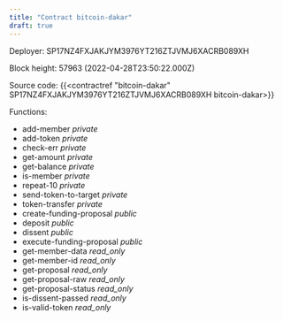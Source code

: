 ```yaml
---
title: "Contract bitcoin-dakar"
draft: true
---
```

Deployer: SP17NZ4FXJAKJYM3976YT216ZTJVMJ6XACRB089XH


 



Block height: 57963 (2022-04-28T23:50:22.000Z)

Source code: {{<contractref "bitcoin-dakar" SP17NZ4FXJAKJYM3976YT216ZTJVMJ6XACRB089XH bitcoin-dakar>}}

Functions:

* add-member _private_
* add-token _private_
* check-err _private_
* get-amount _private_
* get-balance _private_
* is-member _private_
* repeat-10 _private_
* send-token-to-target _private_
* token-transfer _private_
* create-funding-proposal _public_
* deposit _public_
* dissent _public_
* execute-funding-proposal _public_
* get-member-data _read_only_
* get-member-id _read_only_
* get-proposal _read_only_
* get-proposal-raw _read_only_
* get-proposal-status _read_only_
* is-dissent-passed _read_only_
* is-valid-token _read_only_
